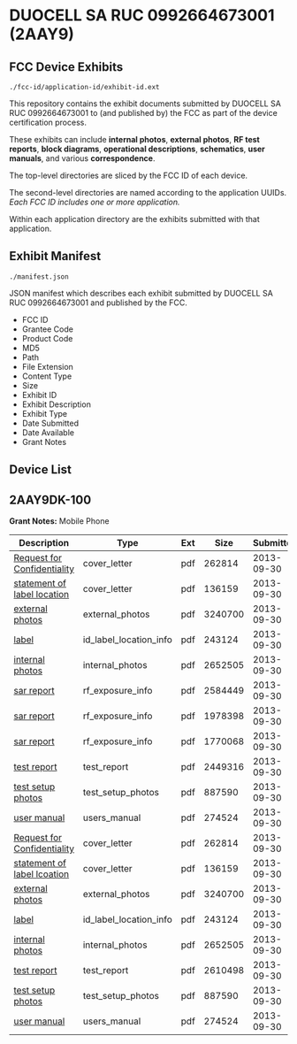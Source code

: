 # DUOCELL SA RUC 0992664673001 (2AAY9)
## FCC Device Exhibits

```
./fcc-id/application-id/exhibit-id.ext
```

This repository contains the exhibit documents submitted by DUOCELL SA RUC 0992664673001 to (and published by) the FCC as part of the device certification process.

These exhibits can include **internal photos**, **external photos**, **RF test reports**, **block diagrams**, **operational descriptions**, **schematics**, **user manuals**, and various **correspondence**.

The top-level directories are sliced by the FCC ID of each device.

The second-level directories are named according to the application UUIDs. *Each FCC ID includes one or more application.*

Within each application directory are the exhibits submitted with that application. 

## Exhibit Manifest

```
./manifest.json
```

JSON manifest which describes each exhibit submitted by DUOCELL SA RUC 0992664673001 and published by the FCC.

- FCC ID
- Grantee Code
- Product Code
- MD5
- Path
- File Extension
- Content Type
- Size
- Exhibit ID
- Exhibit Description
- Exhibit Type
- Date Submitted
- Date Available
- Grant Notes

## Device List
## 2AAY9DK-100
**Grant Notes:** Mobile Phone

| Description | Type | Ext | Size | Submitted | Available |
| ----------- | ---- | --- | ---- | --------- | --------- |
| [Request for Confidentiality](2AAY9DK-100/b03de2ccebaf177d8bb2252aa2741408/2086813.pdf) | cover_letter | pdf | 262814 | 2013-09-30 | 2013-09-30 |
| [statement of label location](2AAY9DK-100/b03de2ccebaf177d8bb2252aa2741408/2086818.pdf) | cover_letter | pdf | 136159 | 2013-09-30 | 2013-09-30 |
| [external photos](2AAY9DK-100/b03de2ccebaf177d8bb2252aa2741408/2086814.pdf) | external_photos | pdf | 3240700 | 2013-09-30 | 2013-09-30 |
| [label](2AAY9DK-100/b03de2ccebaf177d8bb2252aa2741408/2086815.pdf) | id_label_location_info | pdf | 243124 | 2013-09-30 | 2013-09-30 |
| [internal photos](2AAY9DK-100/b03de2ccebaf177d8bb2252aa2741408/2086817.pdf) | internal_photos | pdf | 2652505 | 2013-09-30 | 2013-09-30 |
| [sar report](2AAY9DK-100/b03de2ccebaf177d8bb2252aa2741408/2086843.pdf) | rf_exposure_info | pdf | 2584449 | 2013-09-30 | 2013-09-30 |
| [sar report](2AAY9DK-100/b03de2ccebaf177d8bb2252aa2741408/2086844.pdf) | rf_exposure_info | pdf | 1978398 | 2013-09-30 | 2013-09-30 |
| [sar report](2AAY9DK-100/b03de2ccebaf177d8bb2252aa2741408/2086845.pdf) | rf_exposure_info | pdf | 1770068 | 2013-09-30 | 2013-09-30 |
| [test report](2AAY9DK-100/b03de2ccebaf177d8bb2252aa2741408/2086842.pdf) | test_report | pdf | 2449316 | 2013-09-30 | 2013-09-30 |
| [test setup photos](2AAY9DK-100/b03de2ccebaf177d8bb2252aa2741408/2086819.pdf) | test_setup_photos | pdf | 887590 | 2013-09-30 | 2013-09-30 |
| [user manual](2AAY9DK-100/b03de2ccebaf177d8bb2252aa2741408/2086820.pdf) | users_manual | pdf | 274524 | 2013-09-30 | 2013-09-30 |
| [Request for Confidentiality](2AAY9DK-100/c803c190ad2b570d88d76fe9862da3d3/2086813.pdf) | cover_letter | pdf | 262814 | 2013-09-30 | 2013-09-30 |
| [statement of label lcoation](2AAY9DK-100/c803c190ad2b570d88d76fe9862da3d3/2086818.pdf) | cover_letter | pdf | 136159 | 2013-09-30 | 2013-09-30 |
| [external photos](2AAY9DK-100/c803c190ad2b570d88d76fe9862da3d3/2086814.pdf) | external_photos | pdf | 3240700 | 2013-09-30 | 2013-09-30 |
| [label](2AAY9DK-100/c803c190ad2b570d88d76fe9862da3d3/2086815.pdf) | id_label_location_info | pdf | 243124 | 2013-09-30 | 2013-09-30 |
| [internal photos](2AAY9DK-100/c803c190ad2b570d88d76fe9862da3d3/2086817.pdf) | internal_photos | pdf | 2652505 | 2013-09-30 | 2013-09-30 |
| [test report](2AAY9DK-100/c803c190ad2b570d88d76fe9862da3d3/2086816.pdf) | test_report | pdf | 2610498 | 2013-09-30 | 2013-09-30 |
| [test setup photos](2AAY9DK-100/c803c190ad2b570d88d76fe9862da3d3/2086819.pdf) | test_setup_photos | pdf | 887590 | 2013-09-30 | 2013-09-30 |
| [user manual](2AAY9DK-100/c803c190ad2b570d88d76fe9862da3d3/2086820.pdf) | users_manual | pdf | 274524 | 2013-09-30 | 2013-09-30 |
